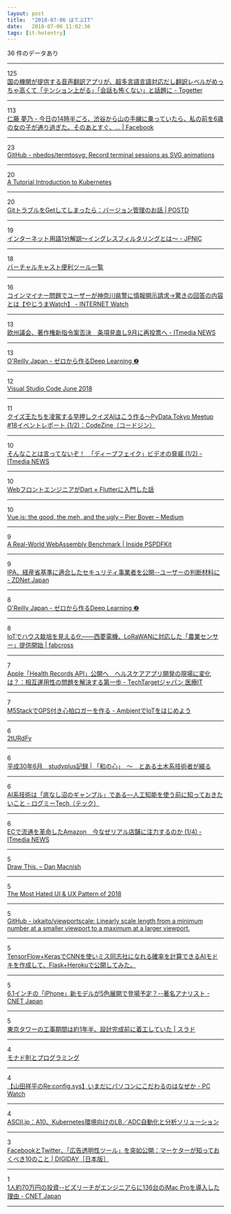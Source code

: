 ```yaml
---
layout: post
title:  "2018-07-06 はてぶIT"
date:   2018-07-06 11:02:36
tags: [it-hotentry]
---
```

36 件のデータあり

<hr><div class="row">
<div class="col-1"><span class="badge badge-pill badge-success h2">125</span></div>
<div class="col-11"><a href='https://togetter.com/li/1243794' target='_blank'>国の機関が提供する音声翻訳アプリが、超多言語言語対応だし翻訳レベルがめっちゃ高くて「テンション上がる」「会話も怖くない」と話題に - Togetter</a></div>
</div>
<hr>
<div class="row">
<div class="col-1"><span class="badge badge-pill badge-success h2">113</span></div>
<div class="col-11"><a href='https://www.facebook.com/100002499840432/posts/%E2%80%AA%E4%BB%8A%E6%97%A5%E3%81%AE14%E6%99%82%E5%8D%8A%E3%81%94%E3%82%8D%E3%80%81%E6%B8%8B%E8%B0%B7%E3%81%8B%E3%82%89%E5%B1%B1%E3%81%AE%E6%89%8B/1793406944085950/' target='_blank'>仁藤 夢乃 - ‪今日の14時半ごろ、渋谷から山の手線に乗っていたら、私の前を6歳の女の子が通り過ぎた。そのあとすぐ、... | Facebook</a></div>
</div>
<hr>
<div class="row">
<div class="col-1"><span class="badge badge-pill badge-success h2">23</span></div>
<div class="col-11"><a href='https://github.com/nbedos/termtosvg' target='_blank'>GitHub - nbedos/termtosvg: Record terminal sessions as SVG animations</a></div>
</div>
<hr>
<div class="row">
<div class="col-1"><span class="badge badge-pill badge-success h2">20</span></div>
<div class="col-11"><a href='http://okigiveup.net/a-tutorial-introduction-to-kubernetes/' target='_blank'>A Tutorial Introduction to Kubernetes</a></div>
</div>
<hr>
<div class="row">
<div class="col-1"><span class="badge badge-pill badge-success h2">20</span></div>
<div class="col-11"><a href='https://postd.cc/when-you-git-in-trouble-a-version-control-story/' target='_blank'>GitトラブルをGetしてしまったら：バージョン管理のお話 | POSTD</a></div>
</div>
<hr>
<div class="row">
<div class="col-1"><span class="badge badge-pill badge-success h2">19</span></div>
<div class="col-11"><a href='https://www.nic.ad.jp/ja/basics/terms/ingress-filtering.html' target='_blank'>インターネット用語1分解説～イングレスフィルタリングとは～ - JPNIC</a></div>
</div>
<hr>
<div class="row">
<div class="col-1"><span class="badge badge-pill badge-success h2">18</span></div>
<div class="col-11"><a href='https://qiita.com/miyumiyu/items/46ae526f7aa81cc34021' target='_blank'>バーチャルキャスト便利ツール一覧</a></div>
</div>
<hr>
<div class="row">
<div class="col-1"><span class="badge badge-pill badge-success h2">16</span></div>
<div class="col-11"><a href='https://internet.watch.impress.co.jp/docs/yajiuma/1131525.html' target='_blank'>コインマイナー問題でユーザーが神奈川県警に情報開示請求→驚きの回答の内容とは【やじうまWatch】 - INTERNET Watch</a></div>
</div>
<hr>
<div class="row">
<div class="col-1"><span class="badge badge-pill badge-success h2">13</span></div>
<div class="col-11"><a href='http://www.itmedia.co.jp/news/articles/1807/05/news140.html' target='_blank'>欧州議会、著作権新指令案否決　条項見直し9月に再投票へ - ITmedia NEWS</a></div>
</div>
<hr>
<div class="row">
<div class="col-1"><span class="badge badge-pill badge-success h2">13</span></div>
<div class="col-11"><a href='https://www.oreilly.co.jp//books/9784873118369' target='_blank'>O'Reilly Japan - ゼロから作るDeep Learning ❷</a></div>
</div>
<hr>
<div class="row">
<div class="col-1"><span class="badge badge-pill badge-success h2">12</span></div>
<div class="col-11"><a href='https://code.visualstudio.com/updates/v1_25' target='_blank'>Visual Studio Code June 2018</a></div>
</div>
<hr>
<div class="row">
<div class="col-1"><span class="badge badge-pill badge-success h2">11</span></div>
<div class="col-11"><a href='https://codezine.jp/article/detail/10865' target='_blank'>クイズ王たちを凌駕する早押しクイズAIはこう作る～PyData.Tokyo Meetup #18イベントレポート (1/2)：CodeZine（コードジン）</a></div>
</div>
<hr>
<div class="row">
<div class="col-1"><span class="badge badge-pill badge-success h2">10</span></div>
<div class="col-11"><a href='http://www.itmedia.co.jp/news/articles/1807/05/news097.html' target='_blank'>そんなことは言ってないぞ！　「ディープフェイク」ビデオの脅威 (1/2) - ITmedia NEWS</a></div>
</div>
<hr>
<div class="row">
<div class="col-1"><span class="badge badge-pill badge-success h2">10</span></div>
<div class="col-11"><a href='https://aloerina01.github.io/blog/2018-07-01-1' target='_blank'>WebフロントエンジニアがDart × Flutterに入門した話</a></div>
</div>
<hr>
<div class="row">
<div class="col-1"><span class="badge badge-pill badge-success h2">10</span></div>
<div class="col-11"><a href='https://medium.com/@Pier/82800bbe6684' target='_blank'>Vue.js: the good, the meh, and the ugly – Pier Bover – Medium</a></div>
</div>
<hr>
<div class="row">
<div class="col-1"><span class="badge badge-pill badge-success h2">9</span></div>
<div class="col-11"><a href='https://pspdfkit.com/blog/2018/a-real-world-webassembly-benchmark/' target='_blank'>A Real-World WebAssembly Benchmark | Inside PSPDFKit</a></div>
</div>
<hr>
<div class="row">
<div class="col-1"><span class="badge badge-pill badge-success h2">9</span></div>
<div class="col-11"><a href='https://japan.zdnet.com/article/35122014/' target='_blank'>IPA、経産省基準に適合したセキュリティ事業者を公開--ユーザーの判断材料に - ZDNet Japan</a></div>
</div>
<hr>
<div class="row">
<div class="col-1"><span class="badge badge-pill badge-success h2">8</span></div>
<div class="col-11"><a href='https://www.oreilly.co.jp/books/9784873118369/index.html' target='_blank'>O'Reilly Japan - ゼロから作るDeep Learning ❷</a></div>
</div>
<hr>
<div class="row">
<div class="col-1"><span class="badge badge-pill badge-success h2">8</span></div>
<div class="col-11"><a href='https://fabcross.jp/news/2018/20180705_seiryodenki_lorawannogyosensor.html' target='_blank'>IoTでハウス栽培を見える化——西菱電機、LoRaWANに対応した「農業センサー」提供開始 | fabcross</a></div>
</div>
<hr>
<div class="row">
<div class="col-1"><span class="badge badge-pill badge-success h2">7</span></div>
<div class="col-11"><a href='http://techtarget.itmedia.co.jp/tt/news/1807/05/news03.html' target='_blank'>Apple「Health Records API」公開へ　ヘルスケアアプリ開発の現場に変化は？：相互運用性の問題を解決する第一歩 - TechTargetジャパン 医療IT</a></div>
</div>
<hr>
<div class="row">
<div class="col-1"><span class="badge badge-pill badge-success h2">7</span></div>
<div class="col-11"><a href='http://pages.switch-science.com/letsiot/m5stack_GPS_HR/' target='_blank'>M5StackでGPS付き心拍ロガーを作る - AmbientでIoTをはじめよう</a></div>
</div>
<hr>
<div class="row">
<div class="col-1"><span class="badge badge-pill badge-success h2">6</span></div>
<div class="col-11"><a href='https://ift.tt/2tURdFv' target='_blank'>2tURdFv</a></div>
</div>
<hr>
<div class="row">
<div class="col-1"><span class="badge badge-pill badge-success h2">6</span></div>
<div class="col-11"><a href='https://wanokokoro-civileng.com/180706_1806studyplus/' target='_blank'>平成30年6月　studyplus記録 | 「和の心」　〜　とある土木系技術者が綴る</a></div>
</div>
<hr>
<div class="row">
<div class="col-1"><span class="badge badge-pill badge-success h2">6</span></div>
<div class="col-11"><a href='https://logmi.jp/298173' target='_blank'>AI系技術は「底なし沼のギャンブル」である––人工知能を使う前に知っておきたいこと - ログミーTech（テック）</a></div>
</div>
<hr>
<div class="row">
<div class="col-1"><span class="badge badge-pill badge-success h2">6</span></div>
<div class="col-11"><a href='http://www.itmedia.co.jp/news/articles/1807/05/news045.html' target='_blank'>ECで流通を革命したAmazon　今なぜリアル店舗に注力するのか (1/4) - ITmedia NEWS</a></div>
</div>
<hr>
<div class="row">
<div class="col-1"><span class="badge badge-pill badge-success h2">5</span></div>
<div class="col-11"><a href='http://danmacnish.com/2018/07/01/draw-this/' target='_blank'>Draw This. – Dan Macnish</a></div>
</div>
<hr>
<div class="row">
<div class="col-1"><span class="badge badge-pill badge-success h2">5</span></div>
<div class="col-11"><a href='https://icons8.com/articles/most-hated-ui-ux-design-pattern/' target='_blank'>The Most Hated UI & UX Pattern of 2018</a></div>
</div>
<hr>
<div class="row">
<div class="col-1"><span class="badge badge-pill badge-success h2">5</span></div>
<div class="col-11"><a href='https://github.com/ixkaito/viewportscale' target='_blank'>GitHub - ixkaito/viewportscale: Linearly scale length from a minimum number at a smaller viewport to a maximum at a larger viewport.</a></div>
</div>
<hr>
<div class="row">
<div class="col-1"><span class="badge badge-pill badge-success h2">5</span></div>
<div class="col-11"><a href='https://qiita.com/Yougurut/items/e11ee473a0c3ca6a50a3' target='_blank'>TensorFlow+KerasでCNNを使いミス同志社になれる確率を計算できるAIモドキを作成して、Flask+Herokuで公開してみた。</a></div>
</div>
<hr>
<div class="row">
<div class="col-1"><span class="badge badge-pill badge-success h2">5</span></div>
<div class="col-11"><a href='https://japan.cnet.com/article/35122037/' target='_blank'>6.1インチの「iPhone」新モデルが5色展開で登場予定？--著名アナリスト - CNET Japan</a></div>
</div>
<hr>
<div class="row">
<div class="col-1"><span class="badge badge-pill badge-success h2">5</span></div>
<div class="col-11"><a href='https://srad.jp/story/18/07/05/0643207/' target='_blank'>東京タワーの工事期間は約1年半、設計完成前に着工していた | スラド</a></div>
</div>
<hr>
<div class="row">
<div class="col-1"><span class="badge badge-pill badge-success h2">4</span></div>
<div class="col-11"><a href='https://qiita.com/ruicc/items/109692ea1df502d20666' target='_blank'>モナド則とプログラミング</a></div>
</div>
<hr>
<div class="row">
<div class="col-1"><span class="badge badge-pill badge-success h2">4</span></div>
<div class="col-11"><a href='https://pc.watch.impress.co.jp/docs/column/config/1131496.html' target='_blank'>【山田祥平のRe:config.sys】いまだにパソコンにこだわるのはなぜか - PC Watch</a></div>
</div>
<hr>
<div class="row">
<div class="col-1"><span class="badge badge-pill badge-success h2">4</span></div>
<div class="col-11"><a href='http://ascii.jp/elem/000/001/704/1704702/' target='_blank'>ASCII.jp：A10、Kubernetes環境向けのLB／ADC自動化と分析ソリューション</a></div>
</div>
<hr>
<div class="row">
<div class="col-1"><span class="badge badge-pill badge-success h2">3</span></div>
<div class="col-11"><a href='https://digiday.jp/platforms/goodbye-dark-posts-facebooks-twitters-ad-transparency-tools-work/' target='_blank'>FacebookとTwitter、「広告透明性ツール」を突如公開：マーケターが知っておくべき10のこと | DIGIDAY［日本版］</a></div>
</div>
<hr>
<div class="row">
<div class="col-1"><span class="badge badge-pill badge-success h2">1</span></div>
<div class="col-11"><a href='https://japan.cnet.com/article/35121997/' target='_blank'>1人約70万円の投資--ビズリーチがエンジニアらに136台のiMac Proを導入した理由 - CNET Japan</a></div>
</div>
<hr>
